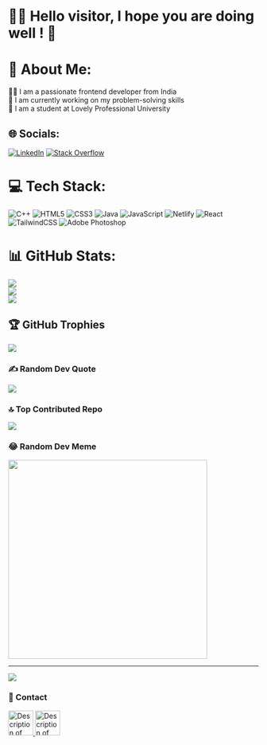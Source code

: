 # 🙋‍♂️ Hello visitor, I hope you are doing well ! 👋
# 💫 About Me:
🧑‍💻 I am a passionate frontend developer from India<br>🔭 I am currently working on my problem-solving skills<br>🏫 I am a student at Lovely Professional University


## 🌐 Socials:
[![LinkedIn](https://img.shields.io/badge/LinkedIn-%230077B5.svg?logo=linkedin&logoColor=white)](https://linkedin.com/in/prabhat-sharma-51b4b6222) [![Stack Overflow](https://img.shields.io/badge/-Stackoverflow-FE7A16?logo=stack-overflow&logoColor=white)](https://stackoverflow.com/users/22216194) 

# 💻 Tech Stack:
![C++](https://img.shields.io/badge/c++-%2300599C.svg?style=for-the-badge&logo=c%2B%2B&logoColor=white) ![HTML5](https://img.shields.io/badge/html5-%23E34F26.svg?style=for-the-badge&logo=html5&logoColor=white) ![CSS3](https://img.shields.io/badge/css3-%231572B6.svg?style=for-the-badge&logo=css3&logoColor=white) ![Java](https://img.shields.io/badge/java-%23ED8B00.svg?style=for-the-badge&logo=openjdk&logoColor=white) ![JavaScript](https://img.shields.io/badge/javascript-%23323330.svg?style=for-the-badge&logo=javascript&logoColor=%23F7DF1E) ![Netlify](https://img.shields.io/badge/netlify-%23000000.svg?style=for-the-badge&logo=netlify&logoColor=#00C7B7) ![React](https://img.shields.io/badge/react-%2320232a.svg?style=for-the-badge&logo=react&logoColor=%2361DAFB) ![TailwindCSS](https://img.shields.io/badge/tailwindcss-%2338B2AC.svg?style=for-the-badge&logo=tailwind-css&logoColor=white) ![Adobe Photoshop](https://img.shields.io/badge/adobe%20photoshop-%2331A8FF.svg?style=for-the-badge&logo=adobe%20photoshop&logoColor=white)
# 📊 GitHub Stats:
![](https://github-readme-stats.vercel.app/api?username=Prabhat565&theme=algolia&hide_border=false&include_all_commits=true&count_private=true)<br/>
![](https://github-readme-streak-stats.herokuapp.com/?user=Prabhat565&theme=algolia&hide_border=false)<br/>
![](https://github-readme-stats.vercel.app/api/top-langs/?username=Prabhat565&theme=algolia&hide_border=false&include_all_commits=true&count_private=true&layout=compact)

## 🏆 GitHub Trophies
![](https://github-profile-trophy.vercel.app/?username=Prabhat565&theme=radical&no-frame=false&no-bg=false&margin-w=4)

### ✍️ Random Dev Quote
![](https://quotes-github-readme.vercel.app/api?type=horizontal&theme=tokyonight)

### 🔝 Top Contributed Repo
![](https://github-contributor-stats.vercel.app/api?username=Prabhat565&limit=5&theme=algolia&combine_all_yearly_contributions=true)

### 😂 Random Dev Meme
<img src='https://randommeme-five.vercel.app/' style="height: 400px;"/>

---
[![](https://visitcount.itsvg.in/api?id=Prabhat565&icon=7&color=11)](https://visitcount.itsvg.in) 


<!-- Proudly created with GPRM ( https://gprm.itsvg.in ) --> <h3>📩 Contact</h3>
<a href="mailto:sharmaps898@gmail.com" target="_blank">
  <img src="https://github.com/Prabhat565/Prabhat565/assets/104090145/ca306189-dae9-426c-97ca-a04876f79fd7" alt="Description of the image" height="50" width="50">
</a>
<a href="https://www.linkedin.com/in/prabhat-sharma-51b4b6222/" target="_blank">
  <img src="https://github.com/Prabhat565/Prabhat565/assets/104090145/1a378630-0e32-41d2-a7eb-3507a3445783" alt="Description of the image" height="50" width="50">
</a>

